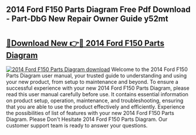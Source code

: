 ## 2014 Ford F150 Parts Diagram Free Pdf Download - Part-DbG New Repair Owner Guide y52mt

# <h2><a href="http://dfro51m.blite.top/?on=2014+Ford+F150+Parts+Diagram">🔗Download New 👉🔴 2014 Ford F150 Parts Diagram</a></h2>

[![2014 Ford F150 Parts Diagram download](https://i.imgur.com/lujVjoI.png)](http://dfro51m.blite.top/?on=2014+Ford+F150+Parts+Diagram)
Welcome to the 2014 Ford F150 Parts Diagram user manual, your trusted guide to understanding and using your new product, from setup to maintenance and beyond. To ensure a successful experience with your new 2014 Ford F150 Parts Diagram, please read this user manual carefully before use. It contains essential information on product setup, operation, maintenance, and troubleshooting, ensuring that you are able to use the product effectively and efficiently. Experience the possibilities of list of features with your new 2014 Ford F150 Parts Diagram. Please Don't Hesitate 2014 Ford F150 Parts Diagram. Our customer support team is ready to answer your questions.
